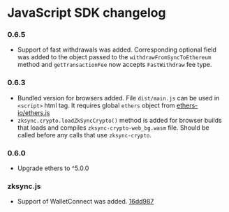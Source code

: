 # JavaScript SDK changelog

### 0.6.5

- Support of fast withdrawals was added. Corresponding optional field was added to the object passed to the
  `withdrawFromSyncToEthereum` method and `getTransactionFee` now accepts `FastWithdraw` fee type.

### 0.6.3

- Bundled version for browsers added. File `dist/main.js` can be used in `<script>` html tag. It requires global
  `ethers` object from [ethers-io/ethers.js](https://github.com/ethers-io/ethers.js/)
- `zksync.crypto.loadZkSyncCrypto()` method is added for browser builds that loads and compiles
  `zksync-crypto-web_bg.wasm` file. Should be called before any calls that use `zksync-crypto`.

### 0.6.0

- Upgrade ethers to ^5.0.0

### zksync.js

- Support of WalletConnect was added. [16dd987](https://github.com/matter-labs/zksync/commit/16dd987)
